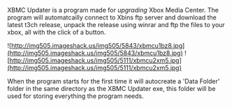 XBMC Updater is a program made for _upgrading_ Xbox Media Center. The program will automatcailly connect to Xbins ftp server and download the latest t3ch release, unpack the release using winrar and ftp the files to your xbox, all with the click of a button.


![http://img505.imageshack.us/img505/5843/xbmcu1bz8.jpg](http://img505.imageshack.us/img505/5843/xbmcu1bz8.jpg)
![http://img505.imageshack.us/img505/5111/xbmcu2xm5.jpg](http://img505.imageshack.us/img505/5111/xbmcu2xm5.jpg)


When the program starts for the first time it will autocreate a 'Data Folder' folder in the same directory as the XBMC Updater exe, this folder will be used for storing everything the program needs.